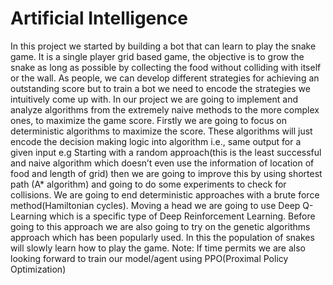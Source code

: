 # Artificial Intelligence
In this project we started by building a bot that can learn to play the snake game. It is a single player grid based game, the objective is to grow the snake as long as possible by collecting the food without colliding with itself or the wall. As people, we can develop different strategies for achieving an outstanding score but to train a bot we need to encode the strategies we intuitively come up with. In our project we are going to implement and analyze algorithms from the extremely naive methods to the more complex ones, to maximize the game score. Firstly we are going to focus on deterministic algorithms to maximize the score. These algorithms will just encode the decision making logic into algorithm i.e., same output for a given input e.g Starting with a random approach(this is the least successful and naive algorithm which doesn’t even use the information of location of food and length of grid) then we are going to improve this by using shortest path (A* algorithm) and going to do some experiments to check for collisions. We are going to end deterministic approaches with a brute force method(Hamiltonian cycles). Moving a head we are going to use Deep Q-Learning which is a specific type of Deep Reinforcement Learning. Before going to this approach we are also going to try on the genetic algorithms approach which has been popularly used. In this the population of snakes will slowly learn how to play the game.
Note: If time permits we are also looking forward to train our model/agent using PPO(Proximal Policy Optimization)
